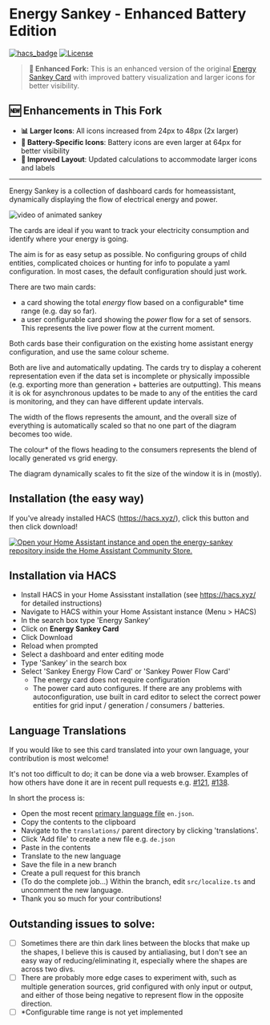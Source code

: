 # Energy Sankey - Enhanced Battery Edition

[![hacs_badge](https://img.shields.io/badge/HACS-Custom-41BDF5.svg?style=for-the-badge)](https://github.com/hacs/integration)
[![License][license-shield]](LICENSE.md)

> **🔋 Enhanced Fork:** This is an enhanced version of the original [Energy Sankey Card](https://github.com/davet2001/energy-sankey) with improved battery visualization and larger icons for better visibility.

## 🆕 Enhancements in This Fork

- **📊 Larger Icons**: All icons increased from 24px to 48px (2x larger)
- **🔋 Battery-Specific Icons**: Battery icons are even larger at 64px for better visibility
- **🎨 Improved Layout**: Updated calculations to accommodate larger icons and labels

---

Energy Sankey is a collection of dashboard cards for homeassistant, dynamically displaying the flow of electrical energy and power.

![video of animated sankey](video.gif)

The cards are ideal if you want to track your electricity consumption and identify where your energy is going.

The aim is for as easy setup as possible. No configuring groups of child entities, complicated choices or hunting for info to populate a yaml configuration. In most cases, the default configuration should just work.

There are two main cards:

- a card showing the total _energy_ flow based on a configurable\* time range (e.g. day so far).
- a user configurable card showing the _power_ flow for a set of sensors. This represents the live power flow at the current moment.

Both cards base their configuration on the existing home assistant energy configuration, and use the same colour scheme.

Both are live and automatically updating. The cards try to display a coherent representation even if the data set is incomplete or physically impossible (e.g. exporting more than generation + batteries are outputting). This means it is ok for asynchronous updates to be made to any of the entities the card is monitoring, and they can have different update intervals.

The width of the flows represents the amount, and the overall size of everything is automatically scaled so that no one part of the diagram becomes too wide.

The colour\* of the flows heading to the consumers represents the blend of locally generated vs grid energy.

The diagram dynamically scales to fit the size of the window it is in (mostly).

## Installation (the easy way)

If you've already installed HACS (https://hacs.xyz/), click this button and then click download!

[![Open your Home Assistant instance and open the energy-sankey repository inside the Home Assistant Community Store.](https://my.home-assistant.io/badges/hacs_repository.svg)](https://my.home-assistant.io/redirect/hacs_repository/?owner=davet2001&repository=energy-sankey&category=dashboard)

## Installation via HACS

- Install HACS in your Home Assisstant installation (see https://hacs.xyz/ for detailed instructions)
- Navigate to HACS within your Home Assistant instance (Menu > HACS)
- In the search box type 'Energy Sankey'
- Click on **Energy Sankey Card**
- Click Download
- Reload when prompted
- Select a dashboard and enter editing mode
- Type 'Sankey' in the search box
- Select 'Sankey Energy Flow Card' or 'Sankey Power Flow Card'
  - The energy card does not require configuration
  - The power card auto configures. If there are any problems with autoconfiguration, use built in card editor to select the correct power entities for grid input / generation / consumers / batteries.

## Language Translations

If you would like to see this card translated into your own language, your contribution is most welcome!

It's not too difficult to do; it can be done via a web browser.
Examples of how others have done it are in recent pull requests e.g. [#121](https://github.com/davet2001/energy-sankey/pull/121), [#138](https://github.com/davet2001/energy-sankey/pull/138).

In short the process is:

- Open the most recent [primary language file](https://github.com/davet2001/energy-sankey/blob/main/src/translations/en.json) `en.json`.
- Copy the contents to the clipboard
- Navigate to the `translations/` parent directory by clicking 'translations'.
- Click 'Add file' to create a new file e.g. `de.json`
- Paste in the contents
- Translate to the new language
- Save the file in a new branch
- Create a pull request for this branch
- (To do the complete job...) Within the branch, edit `src/localize.ts` and uncomment the new language.
- Thank you so much for your contributions!

## Outstanding issues to solve:

- [ ] Sometimes there are thin dark lines between the blocks that make up the shapes, I believe this is caused by antialiasing, but I don't see an easy way of reducing/eliminating it, especially where the shapes are across two divs.
- [ ] There are probably more edge cases to experiment with, such as multiple generation sources, grid configured with only input or output, and either of those being negative to represent flow in the opposite direction.
- [ ] \*Configurable time range is not yet implemented

[license-shield]: https://img.shields.io/github/license/davet2001/homeassistant-energy-sankey-card.svg?style=for-the-badge
[releases-shield]: https://img.shields.io/github/release/davet2001/homeassistant-energy-sankey-card?style=for-the-badge
[releases]: https://github.com/davet2001/homeassistant-energy-sankey-card/releases
